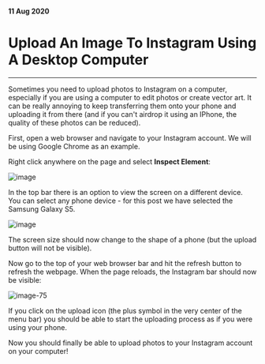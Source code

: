 #### 11 Aug 2020
# Upload An Image To Instagram Using A Desktop Computer
<hr>

Sometimes you need to upload photos to Instagram on a computer, especially if you are using a computer to edit photos or create vector art. It can be really annoying to keep transferring them onto your phone and uploading it from there (and if you can't airdrop it using an IPhone, the quality of these photos can be reduced).

<div class="pb-3"></div>

First, open a web browser and navigate to your Instagram account. We will be using Google Chrome as an example. 

<div class="pb-3"></div>

Right click anywhere on the page and select **Inspect Element**:

<div class="pb-3"></div>

<!-- ----------- Image ----------- -->
<div class="image-container">
	<img src="./assets/blog/images/uploadImageToInstagramViaDesktop/1.jpg" loading="lazy" alt="image" class="image-75"/>
</div>
<!-- ----------------------------- -->

<div class="pb-3"></div>

In the top bar there is an option to view the screen on a different device. You can select any phone device - for this post we have selected the Samsung Galaxy S5.

<div class="pb-3"></div>

<!-- ----------- Image ----------- -->
<div class="image-container">
	<img src="./assets/blog/images/uploadImageToInstagramViaDesktop/2.jpg" loading="lazy" alt="image" class="image-75"/>
</div>
<!-- ----------------------------- -->

<div class="pb-3"></div>

The screen size should now change to the shape of a phone (but the upload button will not be visible).

<div class="pb-3"></div>

Now go to the top of your web browser bar and hit the refresh button to refresh the webpage. 
When the page reloads, the Instagram bar should now be visible:

<div class="pb-3"></div>

<!-- ----------- Image ----------- -->
<div class="image-container">
	<img src="./assets/blog/images/uploadImageToInstagramViaDesktop/3.jpg" loading="lazy" alt="image-75" class="image-50"/>
</div>
<!-- ----------------------------- -->

<div class="pb-3"></div>

If you click on the upload icon (the plus symbol in the very center of the menu bar) you should be able to start the uploading process as if you were using your phone.

<div class="pb-3"></div>

Now you should finally be able to upload photos to your Instagram account on your computer!

<div class="pb-3"></div>